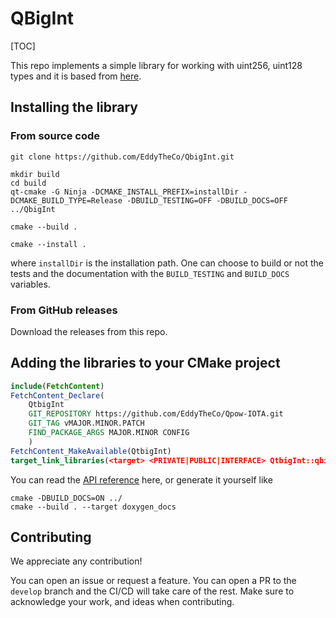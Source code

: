 # QBigInt 


[TOC]

This repo implements a simple library for working with uint256, uint128 types and it is based 
from [here](https://github.com/bitcoin/bitcoin/blob/master/src/arith_uint256.h).

## Installing the library 

### From source code
```
git clone https://github.com/EddyTheCo/QbigInt.git 

mkdir build
cd build
qt-cmake -G Ninja -DCMAKE_INSTALL_PREFIX=installDir -DCMAKE_BUILD_TYPE=Release -DBUILD_TESTING=OFF -DBUILD_DOCS=OFF ../QbigInt

cmake --build . 

cmake --install . 
```
where `installDir` is the installation path.
One can choose to build or not the tests and the documentation with the `BUILD_TESTING` and `BUILD_DOCS` variables.

### From GitHub releases
Download the releases from this repo. 

## Adding the libraries to your CMake project 

```CMake
include(FetchContent)
FetchContent_Declare(
	QtbigInt	
	GIT_REPOSITORY https://github.com/EddyTheCo/Qpow-IOTA.git
	GIT_TAG vMAJOR.MINOR.PATCH 
	FIND_PACKAGE_ARGS MAJOR.MINOR CONFIG  
	)
FetchContent_MakeAvailable(QtbigInt)
target_link_libraries(<target> <PRIVATE|PUBLIC|INTERFACE> QtbigInt::qbigint)
```



You can read the [API reference](https://eddytheco.github.io/QbigInt/) here, or generate it yourself like
```
cmake -DBUILD_DOCS=ON ../
cmake --build . --target doxygen_docs
```

## Contributing

We appreciate any contribution!


You can open an issue or request a feature.
You can open a PR to the `develop` branch and the CI/CD will take care of the rest.
Make sure to acknowledge your work, and ideas when contributing.

